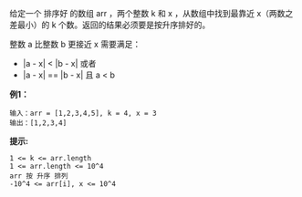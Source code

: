 给定一个 排序好 的数组 arr ，两个整数 k 和 x ，从数组中找到最靠近 x（两数之差最小）的 k 个数。返回的结果必须要是按升序排好的。

整数 a 比整数 b 更接近 x 需要满足：

- |a - x| < |b - x| 或者
- |a - x| == |b - x| 且 a < b

**例1：**
```
输入：arr = [1,2,3,4,5], k = 4, x = 3
输出：[1,2,3,4]
```

**提示:**
```
1 <= k <= arr.length
1 <= arr.length <= 10^4
arr 按 升序 排列
-10^4 <= arr[i], x <= 10^4
```


